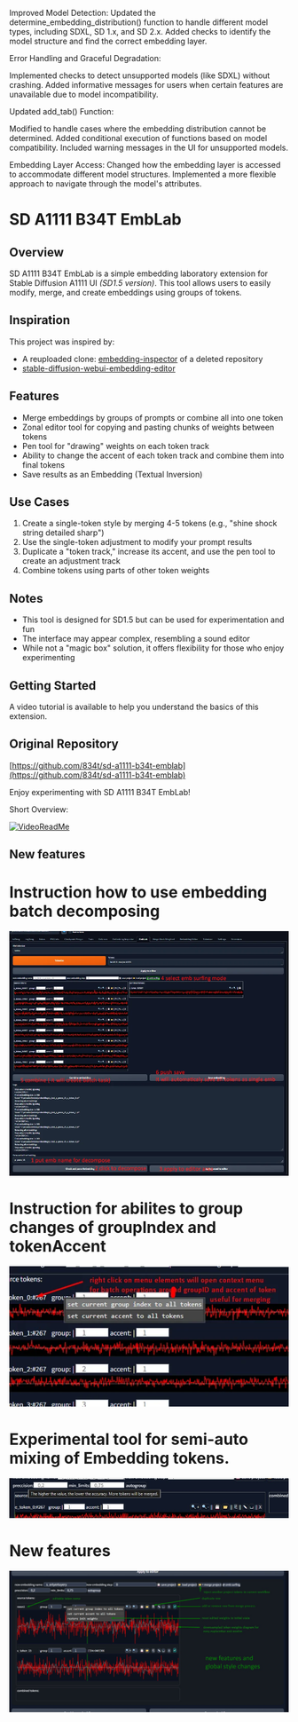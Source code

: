 Improved Model Detection:
Updated the determine_embedding_distribution() function to handle different model types, including SDXL, SD 1.x, and SD 2.x.
Added checks to identify the model structure and find the correct embedding layer.

Error Handling and Graceful Degradation:

Implemented checks to detect unsupported models (like SDXL) without crashing.
Added informative messages for users when certain features are unavailable due to model incompatibility.

Updated add_tab() Function:

Modified to handle cases where the embedding distribution cannot be determined.
Added conditional execution of functions based on model compatibility.
Included warning messages in the UI for unsupported models.

Embedding Layer Access:
Changed how the embedding layer is accessed to accommodate different model structures.
Implemented a more flexible approach to navigate through the model's attributes.

# SD A1111 B34T EmbLab

## Overview
SD A1111 B34T EmbLab is a simple embedding laboratory extension for Stable Diffusion A1111 UI *(SD1.5 version)*. This tool allows users to easily modify, merge, and create embeddings using groups of tokens.

## Inspiration
This project was inspired by:
- A reuploaded clone: [embedding-inspector](https://github.com/w-e-w/embedding-inspector) of a deleted repository
- [stable-diffusion-webui-embedding-editor](https://github.com/CodeExplode/stable-diffusion-webui-embedding-editor.git)

## Features
- Merge embeddings by groups of prompts or combine all into one token
- Zonal editor tool for copying and pasting chunks of weights between tokens
- Pen tool for "drawing" weights on each token track
- Ability to change the accent of each token track and combine them into final tokens
- Save results as an Embedding (Textual Inversion)

## Use Cases
1. Create a single-token style by merging 4-5 tokens (e.g., "shine shock string detailed sharp")
2. Use the single-token adjustment to modify your prompt results
3. Duplicate a "token track," increase its accent, and use the pen tool to create an adjustment track
4. Combine tokens using parts of other token weights

## Notes
- This tool is designed for SD1.5 but can be used for experimentation and fun
- The interface may appear complex, resembling a sound editor
- While not a "magic box" solution, it offers flexibility for those who enjoy experimenting

## Getting Started
A video tutorial is available to help you understand the basics of this extension.

## Original Repository
[https://github.com/834t/sd-a1111-b34t-emblab](https://github.com/834t/sd-a1111-b34t-emblab)

Enjoy experimenting with SD A1111 B34T EmbLab!

Short Overview:

[![VideoReadMe](https://img.youtube.com/vi/QrAdWanMYR8/0.jpg)](https://www.youtube.com/watch?v=QrAdWanMYR8)

## New features

# Instruction how to use embedding batch decomposing

![VideoReadMe](https://raw.githubusercontent.com/834t/temp/main/imgs/automatic%20decomposing%20process.webp)



# Instruction for abilites to group changes of groupIndex and tokenAccent

![VideoReadMe](https://raw.githubusercontent.com/834t/temp/main/imgs/group%20changes.webp) 



# Experimental tool for semi-auto mixing of Embedding tokens.

![VideoReadMe](https://raw.githubusercontent.com/834t/temp/main/imgs/autogrouping.jpg)


# New features
![20240528](https://github.com/834t/temp/blob/main/imgs/update_features_and_changes2.jpg?raw=true)

